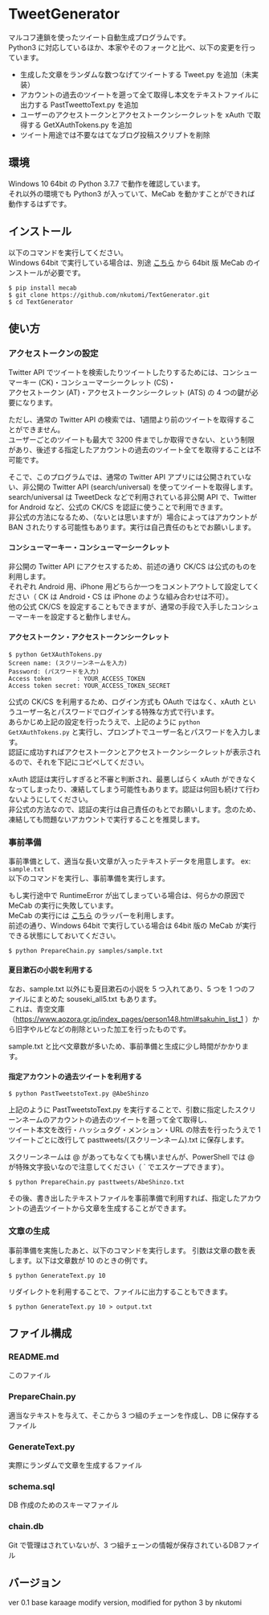 
# TweetGenerator

マルコフ連鎖を使ったツイート自動生成プログラムです。  
Python3 に対応しているほか、本家やそのフォークと比べ、以下の変更を行っています。

- 生成した文章をランダムな数つなげてツイートする Tweet.py を追加（未実装）
- アカウントの過去のツイートを遡って全て取得し本文をテキストファイルに出力する PastTweettoText.py を追加
- ユーザーのアクセストークンとアクセストークンシークレットを xAuth で取得する GetXAuthTokens.py を追加
- ツイート用途では不要なはてなブログ投稿スクリプトを削除

## 環境

Windows 10 64bit の Python 3.7.7 で動作を確認しています。  
それ以外の環境でも Python3 が入っていて、MeCab を動かすことができれば動作するはずです。

## インストール

以下のコマンドを実行してください。  
Windows 64bit で実行している場合は、別途 [こちら](https://github.com/ikegami-yukino/mecab/releases) から 64bit 版 MeCab のインストールが必要です。

~~~~
$ pip install mecab
$ git clone https://github.com/nkutomi/TextGenerator.git
$ cd TextGenerator
~~~~

## 使い方

### アクセストークンの設定

Twitter API でツイートを検索したりツイートしたりするためには、コンシューマーキー (CK)・コンシューマーシークレット (CS)・  
アクセストークン (AT)・アクセストークンシークレット (ATS) の 4 つの鍵が必要になります。

ただし、通常の Twitter API の検索では、1週間より前のツイートを取得することができません。  
ユーザーごとのツイートも最大で 3200 件までしか取得できない、という制限があり、後述する指定したアカウントの過去のツイート全てを取得することは不可能です。

そこで、このプログラムでは、通常の Twitter API アプリには公開されていない、非公開の Twitter API (search/universal) を使ってツイートを取得します。  
search/universal は TweetDeck などで利用されている非公開 API で、Twitter for Android など、公式の CK/CS を認証に使うことで利用できます。  
非公式の方法になるため、（ないとは思いますが）場合によってはアカウントが BAN されたりする可能性もあります。実行は自己責任のもとでお願いします。  

#### コンシューマーキー・コンシューマーシークレット

非公開の Twitter API にアクセスするため、前述の通り CK/CS は公式のものを利用します。  
それぞれ Android 用、iPhone 用どちらか一つをコメントアウトして設定してください（ CK は Android・CS は iPhone のような組み合わせは不可）。  
他の公式 CK/CS を設定することもできますが、通常の手段で入手したコンシューマーキーを設定すると動作しません。

#### アクセストークン・アクセストークンシークレット

~~~~
$ python GetXAuthTokens.py
Screen name: (スクリーンネームを入力)
Password: (パスワードを入力)
Access token       : YOUR_ACCESS_TOKEN
Access token secret: YOUR_ACCESS_TOKEN_SECRET
~~~~

公式の CK/CS を利用するため、ログイン方式も OAuth ではなく、xAuth というユーザー名とパスワードでログインする特殊な方式で行います。  
あらかじめ上記の設定を行ったうえで、上記のように `python GetXAuthTokens.py` と実行し、プロンプトでユーザー名とパスワードを入力します。  
認証に成功すればアクセストークンとアクセストークンシークレットが表示されるので、それを下記にコピペしてください。

xAuth 認証は実行しすぎると不審と判断され、最悪しばらく xAuth ができなくなってしまったり、凍結してしまう可能性もあります。認証は何回も続けて行わないようにしてください。  
非公式の方法なので、認証の実行は自己責任のもとでお願いします。念のため、凍結しても問題ないアカウントで実行することを推奨します。

### 事前準備

事前準備として、適当な長い文章が入ったテキストデータを用意します。 ex: `sample.txt`  
以下のコマンドを実行し、事前準備を実行します。

もし実行途中で RuntimeError が出てしまっている場合は、何らかの原因で MeCab の実行に失敗しています。  
MeCab の実行には [こちら](https://qiita.com/yukinoi/items/990b6933d9f21ba0fb43) のラッパーを利用します。  
前述の通り、Windows 64bit で実行している場合は 64bit 版の MeCab が実行できる状態にしておいてください。

~~~~
$ python PrepareChain.py samples/sample.txt
~~~~

#### 夏目漱石の小説を利用する

なお、sample.txt 以外にも夏目漱石の小説を 5 つ入れてあり、5 つを 1 つのファイルにまとめた souseki_all5.txt もあります。  
これは、青空文庫（https://www.aozora.gr.jp/index_pages/person148.html#sakuhin_list_1 ）から旧字やルビなどの削除といった加工を行ったものです。

sample.txt と比べ文章数が多いため、事前準備と生成に少し時間がかかります。

#### 指定アカウントの過去ツイートを利用する

~~~~
$ python PastTweetstoText.py @AbeShinzo
~~~~

上記のように PastTweetstoText.py を実行することで、引数に指定したスクリーンネームのアカウントの過去のツイートを遡って全て取得し、  
ツイート本文を改行・ハッシュタグ・メンション・URL の除去を行ったうえで 1 ツイートごとに改行して pasttweets/(スクリーンネーム).txt に保存します。

スクリーンネームは @ があってもなくても構いませんが、PowerShell では @ が特殊文字扱いなので注意してください（ ` でエスケープできます）。

~~~~
$ python PrepareChain.py pasttweets/AbeShinzo.txt
~~~~

その後、書き出したテキストファイルを事前準備で利用すれば、指定したアカウントの過去ツイートから文章を生成することができます。

### 文章の生成

事前準備を実施したあと、以下のコマンドを実行します。
引数は文章の数を表します。以下は文章数が 10 のときの例です。

~~~~
$ python GenerateText.py 10
~~~~

リダイレクトを利用することで、ファイルに出力することもできます。

~~~~
$ python GenerateText.py 10 > output.txt
~~~~

## ファイル構成

### README.md
このファイル

### PrepareChain.py
適当なテキストを与えて、そこから 3 つ組のチェーンを作成し、DB に保存するファイル

### GenerateText.py
実際にランダムで文章を生成するファイル

### schema.sql
DB 作成のためのスキーマファイル

### chain.db
Git で管理はされていないが、3 つ組チェーンの情報が保存されているDBファイル

## バージョン

ver 0.1 base karaage modify version, modified for python 3 by nkutomi
